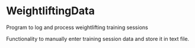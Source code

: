 # WeightliftingData
Program to log and process weightlifting training sessions

Functionality to manually enter training session data and store it in text file.
